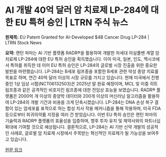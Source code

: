 # AI 개발 40억 달러 암 치료제 LP-284에 대한 EU 특허 승인 | LTRN 주식 뉴스

**원제목:** EU Patent Granted for AI-Developed $4B Cancer Drug LP-284 | LTRN Stock News

**요약:** 랜턴 파마는 AI 기반 플랫폼 RADR®을 활용하여 개발한 차세대 아실풀벤 계열 암 치료제 LP-284에 대한 EU 특허 승인을 획득했습니다.  이미 미국, 일본, 인도, 멕시코에서 특허를 취득한 데 이어 EU 특허 승인은 LP-284의 글로벌 시장 진출을 위한 중요한 발판을 마련했습니다.  LP-284는 B세포 림프종을 포함한 B세포 관련 악성 종양 치료를 목표로 하며, 연간 40억 달러 이상의 시장 규모를 가지고 있습니다. 현재 미국에서 진행 중인 1상 임상 시험(NCT06132503)은 2025년 말 완료 예정이며,  MCL 및 이중 히트 림프종과 같은 공격적인 비호지킨 림프종에 대한 전임상 효능을 보였습니다.  RADR® 플랫폼은 2000억 개 이상의 종양학 데이터와 200개 이상의 머신러닝 알고리즘을 활용하여 LP-284의 개발 기간과 비용을 크게 단축시켰습니다.  LP-284는 DNA 손상 복구 결함이 있는 암세포를 표적으로 하는 합성 치사 작용 메커니즘을 통해 작용하며,  미국 FDA 등으로부터 희귀의약품 지정을 여러 건 받았습니다.  이번 EU 특허 승인은 랜턴 파마의 기술력과 RADR® 플랫폼의 효율성을 입증하며, 향후 투자 유치 및 제약사와의 파트너십 확대에 기여할 것으로 예상됩니다.  결론적으로, LP-284는  AI 기반 신약 개발의 성공적인 사례로,  글로벌 암 치료제 시장에서 주목받는 혁신적인 치료제가 될 가능성을 보여주고 있습니다.

[원문 링크](https://www.stocktitan.net/news/LTRN/lantern-pharma-secures-eu-patent-allowance-for-lp-284-bolstering-22fe9b869op9.html)
